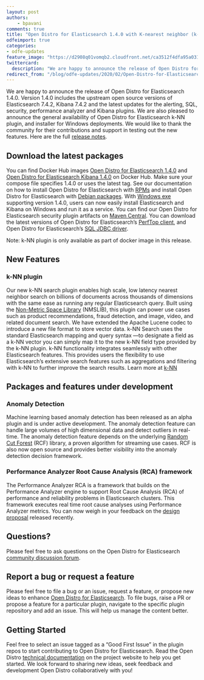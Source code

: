 ```yaml
---
layout: post
authors: 
    - bpavani
comments: true
title: "Open Distro for Elasticsearch 1.4.0 with K-nearest neighbor (k-NN) search support is now available"
odfeimport: true
categories:
- odfe-updates
feature_image: "https://d2908q01vomqb2.cloudfront.net/ca3512f4dfa95a03169c5a670a4c91a19b3077b4/2019/03/26/open_disto-elasticsearch-logo-800x400.jpg"
twittercard:
  description: "We are happy to announce the release of Open Distro for Elasticsearch 1.4.0. Version 1.4.0 includes the upstream open source versions of Elasticsearch 7.4.2, Kibana 7.4.2 and the latest updates for the alerting, SQL, security, performance analyzer and Kibana plugins. We are also pleased to announce the general availability of Open Distro for Elasticsearch k-NN plugin, and installer for Windows deployments. We would like to thank the community for their contributions and support in testing out the new features."
redirect_from: "/blog/odfe-updates/2020/02/Open-Distro-for-Elasticsearch-1.4.0-with-K-nearest-neighbor-(k-NN)-search-support-is-now-available/"
---
```

We are happy to announce the release of Open Distro for Elasticsearch 1.4.0. Version 1.4.0 includes the upstream open source versions of Elasticsearch 7.4.2, Kibana 7.4.2 and the latest updates for the alerting, SQL, security, performance analyzer and Kibana plugins. We are also pleased to announce the general availability of Open Distro for Elasticsearch k-NN plugin, and installer for Windows deployments. We would like to thank the community for their contributions and support in testing out the new features.  Here are the full [release notes](https://github.com/opendistro-for-elasticsearch/opendistro-build/blob/master/release-notes/opendistro-for-elasticsearch-release-notes-1.4.0.md). 

## Download the latest packages

You can find Docker Hub images [Open Distro for Elasticsearch 1.4.0](https://hub.docker.com/r/amazon/opendistro-for-elasticsearch) and [Open Distro for Elasticsearch Kibana 1.4.0](https://hub.docker.com/r/amazon/opendistro-for-elasticsearch-kibana) on Docker Hub. Make sure your compose file specifies 1.4.0 or uses the latest tag. See our documentation on how to install Open Distro for Elasticsearch with [RPMs](https://opendistro.github.io/for-elasticsearch-docs/docs/install/rpm/) and install Open Distro for Elasticsearch with [Debian packages](https://opendistro.github.io/for-elasticsearch-docs/docs/install/deb/). With [Windows exe](https://opendistro.github.io/for-elasticsearch-docs/docs/install/windows/) supporting version 1.4.0, users can now easily install Elasticsearch and Kibana on Windows and run it as a service. You can find our Open Distro for Elasticsearch security plugin artifacts on [Maven Central](https://mvnrepository.com/artifact/com.amazon.opendistroforelasticsearch). You can download the latest versions of Open Distro for Elasticsearch’s [PerfTop client](https://www.npmjs.com/package/@aws/opendistro-for-elasticsearch-perftop), and Open Distro for Elasticsearch’s [SQL JDBC driver](https://d3g5vo6xdbdb9a.cloudfront.net/downloads/elasticsearch-clients/opendistro-sql-jdbc/opendistro-sql-jdbc-0.9.0.0.jar).

Note:  k-NN plugin is only available as part of docker image in this release.


## New Features

### k-NN plugin

Our new k-NN search plugin enables high scale, low latency nearest neighbor search on billions of documents across thousands of dimensions with the same ease as running any regular Elasticsearch query. Built using the [Non-Metric Space Library](https://github.com/nmslib/nmslib) (NMSLIB), this plugin can power use cases such as product recommendations, fraud detection, and image, video, and related document search. We have extended the Apache Lucene codec to introduce a new file format to store vector data. k-NN Search uses the standard Elasticsearch mapping and query syntax —to designate a field as a k-NN vector you can simply map it to the new k-NN field type provided by the k-NN plugin. k-NN functionality integrates seamlessly with other Elasticsearch features. This provides users  the flexibility to use Elasticsearch’s extensive search features such as
aggregations and filtering with k-NN to further improve the search results. Learn more at [k-NN](https://github.com/opendistro-for-elasticsearch/k-NN)



## Packages and features under development

### Anomaly Detection

Machine learning based anomaly detection has been released as an alpha plugin and is under active development. The anomaly detection feature can handle large volumes of high dimensional data and detect outliers in real-time. The anomaly detection feature depends on the underlying [Random Cut Forest](https://github.com/aws/random-cut-forest-by-aws) (RCF) library, a proven algorithm for streaming use cases. RCF is also now open source  and provides better visibility into the anomaly detection decision framework.  

### Performance Analyzer Root Cause Analysis (RCA) framework

The Performance Analyzer RCA is a framework that builds on the Performance Analyzer engine to support Root Cause Analysis (RCA) of performance and reliability problems in Elasticsearch clusters. This framework executes real time root cause analyses using Performance Analyzer metrics. You can now weigh in your feedback on the [design proposal](https://github.com/opendistro-for-elasticsearch/performance-analyzer/blob/master/rca/rfc-rca.pdf) released recently.

## Questions?

Please feel free to ask questions on the Open Distro for Elasticsearch [community discussion forum](https://discuss.opendistrocommunity.dev/).

## Report a bug or request a feature

Please feel free to file a bug or an issue, request a feature, or propose new ideas to enhance [Open Distro for Elasticsearch](https://github.com/opendistro-for-elasticsearch/community/issues). To file bugs, raise a PR or propose a feature for a particular plugin, navigate to the specific plugin repository and add an issue. This will help us manage the content better.

## Getting Started

Feel free to select an issue tagged as a “Good First Issue” in the plugin repos to start contributing to Open Distro for Elasticsearch. Read the Open Distro [technical documentation](https://opendistro.github.io/for-elasticsearch-docs/docs/install/) on the project website to help you get started. We look forward to sharing new ideas, seek feedback and development Open Distro collaboratively with you!

